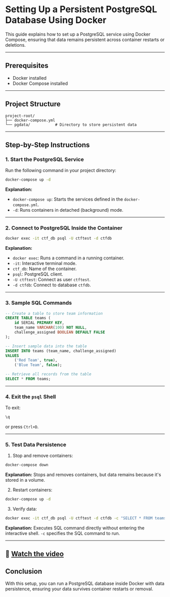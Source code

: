 
# Setting Up a Persistent PostgreSQL Database Using Docker

This guide explains how to set up a PostgreSQL service using Docker Compose, ensuring that data remains persistent across container restarts or deletions.

---

## Prerequisites

- Docker installed
- Docker Compose installed

---

## Project Structure

```
project-root/
├── docker-compose.yml
└── pgdata/           # Directory to store persistent data
```

---

## Step-by-Step Instructions

### 1. Start the PostgreSQL Service

Run the following command in your project directory:

```bash
docker-compose up -d
```

**Explanation:**
- `docker-compose up`: Starts the services defined in the `docker-compose.yml`.
- `-d`: Runs containers in detached (background) mode.

---

### 2. Connect to PostgreSQL Inside the Container

```bash
docker exec -it ctf_db psql -U ctftest -d ctfdb
```

**Explanation:**
- `docker exec`: Runs a command in a running container.
- `-it`: Interactive terminal mode.
- `ctf_db`: Name of the container.
- `psql`: PostgreSQL client.
- `-U ctftest`: Connect as user `ctftest`.
- `-d ctfdb`: Connect to database `ctfdb`.

---

### 3. Sample SQL Commands

```sql
-- Create a table to store team information
CREATE TABLE teams (
    id SERIAL PRIMARY KEY,
    team_name VARCHAR(100) NOT NULL,
    challenge_assigned BOOLEAN DEFAULT FALSE
);

-- Insert sample data into the table
INSERT INTO teams (team_name, challenge_assigned)
VALUES 
    ('Red Team', true),
    ('Blue Team', false);

-- Retrieve all records from the table
SELECT * FROM teams;
```

---

### 4. Exit the `psql` Shell

To exit:

```sql
\q
```

or press `Ctrl+D`.

---

### 5. Test Data Persistence

1. Stop and remove containers:

```bash
docker-compose down
```

**Explanation:** Stops and removes containers, but data remains because it's stored in a volume.

2. Restart containers:

```bash
docker-compose up -d
```

3. Verify data:

```bash
docker exec -it ctf_db psql -U ctftest -d ctfdb -c "SELECT * FROM teams;"
```

**Explanation:** Executes SQL command directly without entering the interactive shell. `-c` specifies the SQL command to run.

---
🎥 [Watch the video](https://iutbox.iut.ac.ir/index.php/s/zDrfM8Hbxp5WXP9)
---

## Conclusion

With this setup, you can run a PostgreSQL database inside Docker with data persistence, ensuring your data survives container restarts or removal.
